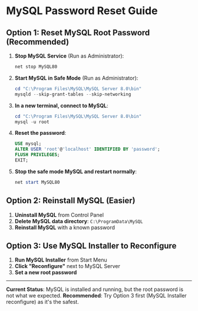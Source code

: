 # MySQL Password Reset Guide

## Option 1: Reset MySQL Root Password (Recommended)

1. **Stop MySQL Service** (Run as Administrator):
   ```powershell
   net stop MySQL80
   ```

2. **Start MySQL in Safe Mode** (Run as Administrator):
   ```powershell
   cd "C:\Program Files\MySQL\MySQL Server 8.0\bin"
   mysqld --skip-grant-tables --skip-networking
   ```

3. **In a new terminal, connect to MySQL**:
   ```powershell
   cd "C:\Program Files\MySQL\MySQL Server 8.0\bin"
   mysql -u root
   ```

4. **Reset the password**:
   ```sql
   USE mysql;
   ALTER USER 'root'@'localhost' IDENTIFIED BY 'password';
   FLUSH PRIVILEGES;
   EXIT;
   ```

5. **Stop the safe mode MySQL and restart normally**:
   ```powershell
   net start MySQL80
   ```

## Option 2: Reinstall MySQL (Easier)

1. **Uninstall MySQL** from Control Panel
2. **Delete MySQL data directory**: `C:\ProgramData\MySQL`
3. **Reinstall MySQL** with a known password

## Option 3: Use MySQL Installer to Reconfigure

1. **Run MySQL Installer** from Start Menu
2. **Click "Reconfigure"** next to MySQL Server
3. **Set a new root password**

---

**Current Status**: MySQL is installed and running, but the root password is not what we expected.
**Recommended**: Try Option 3 first (MySQL Installer reconfigure) as it's the safest.
